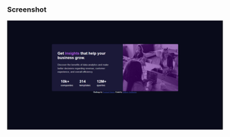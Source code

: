 

### Screenshot

![](./FireShot%20Capture%20Frontend%20Mentor%20-%20Stats%20preview%20card%20component.png)


